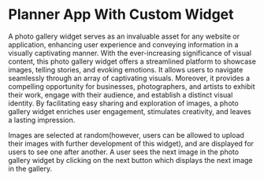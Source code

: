 # Planner App With Custom Widget
A photo gallery widget serves as an invaluable asset for any website or application, enhancing user experience and conveying information in a visually captivating manner. With the ever-increasing significance of visual content, this photo gallery widget offers a streamlined platform to showcase images, telling stories, and evoking emotions. It allows users to navigate seamlessly through an array of captivating visuals. Moreover, it provides a compelling opportunity for businesses, photographers, and artists to exhibit their work, engage with their audience, and establish a distinct visual identity. By facilitating easy sharing and exploration of images, a photo gallery widget enriches user engagement, stimulates creativity, and leaves a lasting impression.

Images are selected at random(however, users can be allowed to upload their images with further development of this widget), and are displayed for users to see one after another. A user sees the next image in the photo gallery widget by clicking on the next button which displays the next image in the gallery.
